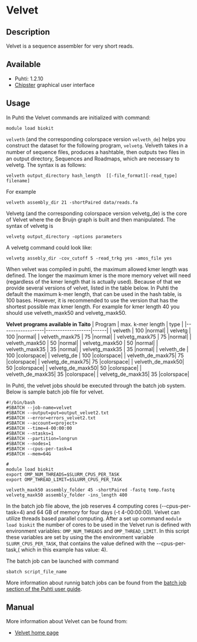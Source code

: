 # Velvet

## Description

Velvet is a sequence assembler for very short reads.

## Available

-   Puhti: 1.2.10
-   [Chipster](https://chipster.csc.fi) graphical user interface


## Usage

In Puhti the Velvet commands are initialized with command:
```text
module load biokit
```
`velveth` (and the corresponding colorspace version `velveth_de`) helps you construct the dataset for the following program,
`velvetg`. Velveth takes in a number of sequence ﬁles, produces a hashtable, then outputs two ﬁles in an output directory, Sequences and Roadmaps, which are necessary to velvetg. The syntax is as follows:

```text
velveth output_directory hash_length  [[-file_format][-read_type] filename]
```
For example
```text
velveth assembly_dir 21 -shortPaired data/reads.fa
```

Velvetg (and the corresponding colorspace version velvetg_de) is the core of Velvet where the de Bruijn graph is built and then manipulated. The syntax of velvetg is

```text
velvetg output_directory -options parameters
```
A velvetg command could look like:
```text
velvetg assebly_dir -cov_cutoff 5 -read_trkg yes -amos_file yes
```
 
When velvet was compiled in puhti, the maximum allowed kmer length was defined. The longer the maximum kmer is the more memory velvet will need (regardless of the kmer length that is actually used). Because of that we provide several versions of velvet, listed in the table below. In Puhti the default the maximum k-mer length, that can be used in the hash table, is 100 bases. However, it is recommended to use the version that has the shortest possible max kmer length. For example for kmer length 40 you should use velveth_maxk50 and velvetg_maxk50.


**Velvet programs available in Taito**
| Program 	   | max. k-mer length | type |
|------------------|-------------------|------|
| velveth 	   | 100 	       |normal|
| velvetg 	   | 100 	       |normal|
| velveth_maxk75   | 75 	       |normal|
| velvetg_maxk75   | 75 	       |normal|
| velveth_maxk50   | 50 	       |normal|
| velvetg_maxk50   | 50 	       |normal|
| velveth_maxk35   | 35 	       |normal|
| velvetg_maxk35   | 35 	       |normal|
| velveth_de 	   | 100 	       |colorspace|
| velvetg_de 	   | 100 	       |colorspace|
| velveth_de_maxk75| 75 	       |colorspace|
| velvetg_de_maxk75| 75 	       |colorspace|
| velveth_de_maxk50| 50 	       |colorspace|
| velvetg_de_maxk50| 50 	       |colorspace|
| velveth_de_maxk35| 35 	       |colorspace|
| velvetg_de_maxk35| 35 	       |colorspace|

 


In Puhti, the velvet jobs should be executed through the batch job system. Below is sample batch job file for velvet.

```text
#!/bin/bash
#SBATCH --job-name=velvet
#SBATCH --output=put=output_velvet2.txt
#SBATCH --error=errors_velvet2.txt
#SBATCH --account=<project>
#SBATCH --time=4-00:00:00
#SBATCH --ntasks=1
#SBATCH --partition=longrun
#SBATCH --nodes=1
#SBATCH --cpus-per-task=4
#SBATCH --mem=64G

#
module load biokit
export OMP_NUM_THREADS=$SLURM_CPUS_PER_TASK
export OMP_THREAD_LIMIT=$SLURM_CPUS_PER_TASK

velveth_maxk50 assembly_folder 45 -shortPaired -fastq temp.fastq
velvetg_maxk50 assembly_folder -ins_length 400
```

In the batch job file above, the job reserves 4 computing cores (--cpus-per-task=4) and 64 GB of memory for four days (-t 4-00:00:00). Velvet can utilize threads based parallel computing. After a set up command `module load biokit` the number of cores to be used in the Velvet run is defined with environment variables: `OMP_NUM_THREADS` and `OMP_THREAD_LIMIT`. In this script these variables are set by using the the environment variable `SLURM_CPUS_PER_TASK`, that contains the value defined with the --cpus-per-task,( which in this example has value: 4).

The batch job can be launched with command

```text
sbatch script_file_name
```

More information about runnig batch jobs can be found from the [batch job section of the Puhti user guide](../computing/running/getting-started.md).



## Manual

More information about Velvet can be found from:

*    [Velvet home page](https://www.ebi.ac.uk/~zerbino/velvet/)




